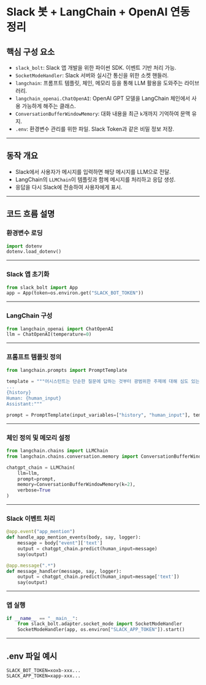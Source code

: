 # Slack 봇 + LangChain + OpenAI 연동 정리

## 핵심 구성 요소

- `slack_bolt`: Slack 앱 개발을 위한 파이썬 SDK. 이벤트 기반 처리 가능.
- `SocketModeHandler`: Slack 서버와 실시간 통신을 위한 소켓 핸들러.
- `langchain`: 프롬프트 템플릿, 체인, 메모리 등을 통해 LLM 활용을 도와주는 라이브러리.
- `langchain_openai.ChatOpenAI`: OpenAI GPT 모델을 LangChain 체인에서 사용 가능하게 해주는 클래스.
- `ConversationBufferWindowMemory`: 대화 내용을 최근 `k`개까지 기억하여 문맥 유지.
- `.env`: 환경변수 관리를 위한 파일. Slack Token과 같은 비밀 정보 저장.

---

## 동작 개요

- Slack에서 사용자가 메시지를 입력하면 해당 메시지를 LLM으로 전달.
- LangChain의 `LLMChain`이 템플릿과 함께 메시지를 처리하고 응답 생성.
- 응답을 다시 Slack에 전송하여 사용자에게 표시.

---

## 코드 흐름 설명

### 환경변수 로딩
```python
import dotenv
dotenv.load_dotenv()
```

---

### Slack 앱 초기화
```python
from slack_bolt import App
app = App(token=os.environ.get("SLACK_BOT_TOKEN"))
```

---

### LangChain 구성
```python
from langchain_openai import ChatOpenAI
llm = ChatOpenAI(temperature=0)
```

---

### 프롬프트 템플릿 정의
```python
from langchain.prompts import PromptTemplate

template = """어시스턴트는 단순한 질문에 답하는 것부터 광범위한 주제에 대해 심도 있는 설명과 토론을 제공하는 등 다양한 작업을 돕도록 설계되었습니다.
...
{history}
Human: {human_input}
Assistant:"""

prompt = PromptTemplate(input_variables=["history", "human_input"], template=template)
```

---

### 체인 정의 및 메모리 설정
```python
from langchain.chains import LLMChain
from langchain.chains.conversation.memory import ConversationBufferWindowMemory

chatgpt_chain = LLMChain(
    llm=llm, 
    prompt=prompt, 
    memory=ConversationBufferWindowMemory(k=2),
    verbose=True
)
```

---

### Slack 이벤트 처리
```python
@app.event("app_mention")
def handle_app_mention_events(body, say, logger):
    message = body["event"]['text']
    output = chatgpt_chain.predict(human_input=message)  
    say(output)
```

```python
@app.message(".*")
def message_handler(message, say, logger):
    output = chatgpt_chain.predict(human_input=message['text'])   
    say(output)
```

---

### 앱 실행
```python
if __name__ == "__main__":
    from slack_bolt.adapter.socket_mode import SocketModeHandler
    SocketModeHandler(app, os.environ["SLACK_APP_TOKEN"]).start()
```

---

## .env 파일 예시

```
SLACK_BOT_TOKEN=xoxb-xxx...
SLACK_APP_TOKEN=xapp-xxx...
```